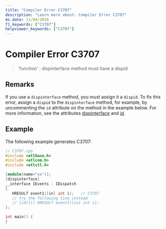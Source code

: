 ```yaml
---
title: "Compiler Error C3707"
description: "Learn more about: Compiler Error C3707"
ms.date: 11/04/2016
f1_keywords: ["C3707"]
helpviewer_keywords: ["C3707"]
---
```

# Compiler Error C3707

> 'function' : dispinterface method must have a dispid

## Remarks

If you use a `dispinterface` method, you must assign it a `dispid`. To fix this error, assign a `dispid` to the `dispinterface` method, for example, by uncommenting the `id` attribute on the method in the example below. For more information, see the attributes [dispinterface](../../windows/attributes/dispinterface.md) and [id](../../windows/attributes/id.md).

## Example

The following example generates C3707:

```cpp
// C3707.cpp
#include <atlbase.h>
#include <atlcom.h>
#include <atlctl.h>

[module(name="xx")];
[dispinterface]
__interface IEvents : IDispatch
{
   HRESULT event1([in] int i);   // C3707
   // try the following line instead
   // [id(1)] HRESULT event1([in] int i);
};

int main() {
}
```
